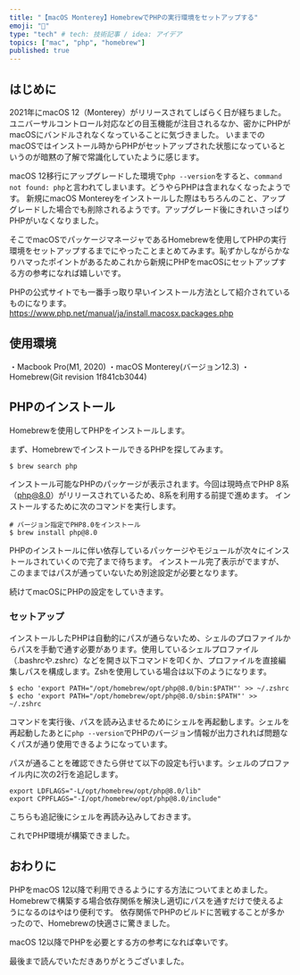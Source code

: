 ```yaml
---
title: "【macOS Monterey】HomebrewでPHPの実行環境をセットアップする"
emoji: "🐘"
type: "tech" # tech: 技術記事 / idea: アイデア
topics: ["mac", "php", "homebrew"]
published: true
---
```


## はじめに

2021年にmacOS 12（Monterey）がリリースされてしばらく日が経ちました。ユニバーサルコントロール対応などの目玉機能が注目されるなか、密かにPHPがmacOSにバンドルされなくなっていることに気づきました。
いままでのmacOSではインストール時からPHPがセットアップされた状態になっているというのが暗黙の了解で常識化していたように感じます。

macOS 12移行にアップグレードした環境で`php --version`をすると、`command not found: php`と言われてしまいます。どうやらPHPは含まれなくなったようです。
新規にmacOS Montereyをインストールした際はもちろんのこと、アップグレードした場合でも削除されるようです。アップグレード後にきれいさっぱりPHPがいなくなりました。

そこでmacOSでパッケージマネージャであるHomebrewを使用してPHPの実行環境をセットアップするまでにやったことまとめてみます。恥ずかしながらかなりハマったポイントがあるためこれから新規にPHPをmacOSにセットアップする方の参考になれば嬉しいです。

PHPの公式サイトでも一番手っ取り早いインストール方法として紹介されているものになります。
https://www.php.net/manual/ja/install.macosx.packages.php

## 使用環境

・Macbook Pro(M1, 2020)
・macOS Monterey(バージョン12.3)
・Homebrew(Git revision 1f841cb3044)

## PHPのインストール

Homebrewを使用してPHPをインストールします。

まず、HomebrewでインストールできるPHPを探してみます。

```shell
$ brew search php
```

インストール可能なPHPのパッケージが表示されます。今回は現時点でPHP 8系（php@8.0）がリリースされているため、8系を利用する前提で進めます。
インストールするために次のコマンドを実行します。

```shell
# バージョン指定でPHP8.0をインストール
$ brew install php@8.0
```

PHPのインストールに伴い依存しているパッケージやモジュールが次々にインストールされていくので完了まで待ちます。
インストール完了表示がでますが、このままではパスが通っていないため別途設定が必要となります。

続けてmacOSにPHPの設定をしていきます。

### セットアップ

インストールしたPHPは自動的にパスが通らないため、シェルのプロファイルからパスを手動で通す必要があります。使用しているシェルプロファイル（.bashrcや.zshrc）などを開き以下コマンドを叩くか、プロファイルを直接編集しパスを構成します。Zshを使用している場合は以下のようになります。

```shell
$ echo 'export PATH="/opt/homebrew/opt/php@8.0/bin:$PATH"' >> ~/.zshrc
$ echo 'export PATH="/opt/homebrew/opt/php@8.0/sbin:$PATH"' >> ~/.zshrc
```

コマンドを実行後、パスを読み込ませるためにシェルを再起動します。シェルを再起動したあとに`php --version`でPHPのバージョン情報が出力されれば問題なくパスが通り使用できるようになっています。

パスが通ることを確認できたら併せて以下の設定も行います。シェルのプロファイル内に次の2行を追記します。

```shell:.zshrc
export LDFLAGS="-L/opt/homebrew/opt/php@8.0/lib"
export CPPFLAGS="-I/opt/homebrew/opt/php@8.0/include"
```

こちらも追記後にシェルを再読み込みしておきます。

これでPHP環境が構築できました。

## おわりに

PHPをmacOS 12以降で利用できるようにする方法についてまとめました。Homebrewで構築する場合依存関係を解決し適切にパスを通すだけで使えるようになるのはやはり便利です。
依存関係でPHPのビルドに苦戦することが多かったので、Homebrewの快適さに驚きました。

macOS 12以降でPHPを必要とする方の参考になれば幸いです。

最後まで読んでいただきありがとうございました。
